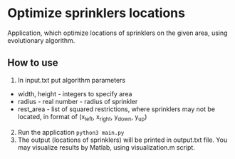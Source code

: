 # Optimize sprinklers locations
Application, which optimize locations of sprinklers on the given area, using evolutionary algorithm.

## How to use
1. In input.txt put algorithm parameters
  - width, height - integers to specify area
  - radius - real number - radius of sprinkler
  - rest_area - list of squared restrictions, where sprinklers may not be located, in format of (x<sub>left</sub>, x<sub>right</sub>, y<sub>down</sub>, y<sub>up</sub>)
2. Run the application
  ```python3 main.py ```
3. The output (locations of sprinklers) will be printed in output.txt file. You may visualize results by Matlab, using visualization.m script.

